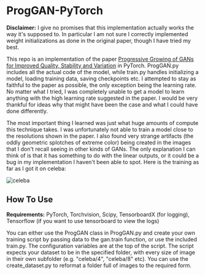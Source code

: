# ProgGAN-PyTorch
**Disclaimer:** I give no promises that this implementation actually works the way it's supposed to. In particular I am not sure I correctly implemented weight initializations as done in the original paper, though I have tried my best.

This repo is an implementation of the paper [Progressive Growing of GANs for Improved Quality, Stability and Variation](https://arxiv.org/abs/1710.10196) in PyTorch. ProgGAN.py includes all the actual code of the model, while train.py handles initializing a model, loading training data, saving checkpoints etc. I attempted to stay as faithful to the paper as possible, the only exception being the learning rate. No matter what I tried, I was completely unable to get a model to learn anything with the high learning rate suggested in the paper. I would be very thankful for ideas why that might have been the case and what I could have done differently.

The most important thing I learned was just what huge amounts of compute this technique takes. I was unfortunately not able to train a model close to the resolutions shown in the paper. I also found very strange artifacts (the oddly geometric splotches of extreme color) being created in the images that I don't recall seeing in other kinds of GANs. The only explanation I can think of is that it has something to do with the linear outputs, or it could be a bug in my implementation I haven't been able to spot. Here is the training as far as I got it on celeba:

![celeba](https://github.com/ConnorJL/ProgGAN-PyTorch/blob/master/out2.gif?raw=true)

## How To Use

**Requirements:** PyTorch, Torchvision, Scipy, TensorboardX (for logging), Tensorflow (if you want to use tensorboard to view the logs)

You can either use the ProgGAN class in ProgGAN.py and create your own training script by passing data to the gan.train function, or use the included train.py. The configuration variables are at the top of the script. The script expects your dataset to be in the specified folder, with every size of image in their own subfolder (e.g. "celeba/4", "celeba/8" etc). You can use the create_dataset.py to reformat a folder full of images to the required form.